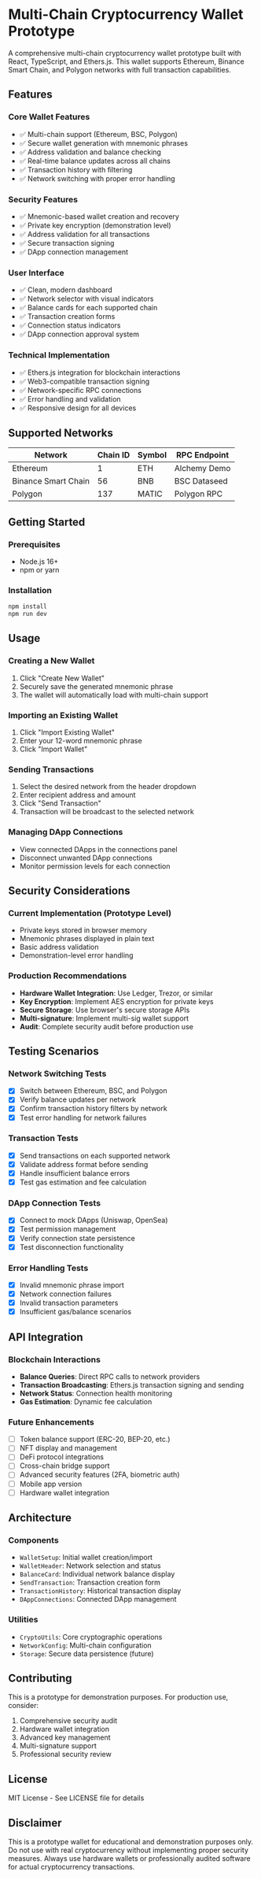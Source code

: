 # Multi-Chain Cryptocurrency Wallet Prototype

A comprehensive multi-chain cryptocurrency wallet prototype built with React, TypeScript, and Ethers.js. This wallet supports Ethereum, Binance Smart Chain, and Polygon networks with full transaction capabilities.

## Features

### Core Wallet Features
- ✅ Multi-chain support (Ethereum, BSC, Polygon)
- ✅ Secure wallet generation with mnemonic phrases
- ✅ Address validation and balance checking
- ✅ Real-time balance updates across all chains
- ✅ Transaction history with filtering
- ✅ Network switching with proper error handling

### Security Features
- ✅ Mnemonic-based wallet creation and recovery
- ✅ Private key encryption (demonstration level)
- ✅ Address validation for all transactions
- ✅ Secure transaction signing
- ✅ DApp connection management

### User Interface
- ✅ Clean, modern dashboard
- ✅ Network selector with visual indicators
- ✅ Balance cards for each supported chain
- ✅ Transaction creation forms
- ✅ Connection status indicators
- ✅ DApp connection approval system

### Technical Implementation
- ✅ Ethers.js integration for blockchain interactions
- ✅ Web3-compatible transaction signing
- ✅ Network-specific RPC connections
- ✅ Error handling and validation
- ✅ Responsive design for all devices

## Supported Networks

| Network | Chain ID | Symbol | RPC Endpoint |
|---------|----------|--------|--------------|
| Ethereum | 1 | ETH | Alchemy Demo |
| Binance Smart Chain | 56 | BNB | BSC Dataseed |
| Polygon | 137 | MATIC | Polygon RPC |

## Getting Started

### Prerequisites
- Node.js 16+
- npm or yarn

### Installation
```bash
npm install
npm run dev
```

## Usage

### Creating a New Wallet
1. Click "Create New Wallet"
2. Securely save the generated mnemonic phrase
3. The wallet will automatically load with multi-chain support

### Importing an Existing Wallet
1. Click "Import Existing Wallet"
2. Enter your 12-word mnemonic phrase
3. Click "Import Wallet"

### Sending Transactions
1. Select the desired network from the header dropdown
2. Enter recipient address and amount
3. Click "Send Transaction"
4. Transaction will be broadcast to the selected network

### Managing DApp Connections
- View connected DApps in the connections panel
- Disconnect unwanted DApp connections
- Monitor permission levels for each connection

## Security Considerations

### Current Implementation (Prototype Level)
- Private keys stored in browser memory
- Mnemonic phrases displayed in plain text
- Basic address validation
- Demonstration-level error handling

### Production Recommendations
- **Hardware Wallet Integration**: Use Ledger, Trezor, or similar
- **Key Encryption**: Implement AES encryption for private keys
- **Secure Storage**: Use browser's secure storage APIs
- **Multi-signature**: Implement multi-sig wallet support
- **Audit**: Complete security audit before production use

## Testing Scenarios

### Network Switching Tests
- [x] Switch between Ethereum, BSC, and Polygon
- [x] Verify balance updates per network
- [x] Confirm transaction history filters by network
- [x] Test error handling for network failures

### Transaction Tests
- [x] Send transactions on each supported network
- [x] Validate address format before sending
- [x] Handle insufficient balance errors
- [x] Test gas estimation and fee calculation

### DApp Connection Tests
- [x] Connect to mock DApps (Uniswap, OpenSea)
- [x] Test permission management
- [x] Verify connection state persistence
- [x] Test disconnection functionality

### Error Handling Tests
- [x] Invalid mnemonic phrase import
- [x] Network connection failures
- [x] Invalid transaction parameters
- [x] Insufficient gas/balance scenarios

## API Integration

### Blockchain Interactions
- **Balance Queries**: Direct RPC calls to network providers
- **Transaction Broadcasting**: Ethers.js transaction signing and sending
- **Network Status**: Connection health monitoring
- **Gas Estimation**: Dynamic fee calculation

### Future Enhancements
- [ ] Token balance support (ERC-20, BEP-20, etc.)
- [ ] NFT display and management
- [ ] DeFi protocol integrations
- [ ] Cross-chain bridge support
- [ ] Advanced security features (2FA, biometric auth)
- [ ] Mobile app version
- [ ] Hardware wallet integration

## Architecture

### Components
- `WalletSetup`: Initial wallet creation/import
- `WalletHeader`: Network selection and status
- `BalanceCard`: Individual network balance display
- `SendTransaction`: Transaction creation form
- `TransactionHistory`: Historical transaction display
- `DAppConnections`: Connected DApp management

### Utilities
- `CryptoUtils`: Core cryptographic operations
- `NetworkConfig`: Multi-chain configuration
- `Storage`: Secure data persistence (future)

## Contributing

This is a prototype for demonstration purposes. For production use, consider:
1. Comprehensive security audit
2. Hardware wallet integration
3. Advanced key management
4. Multi-signature support
5. Professional security review

## License

MIT License - See LICENSE file for details

## Disclaimer

This is a prototype wallet for educational and demonstration purposes only. Do not use with real cryptocurrency without implementing proper security measures. Always use hardware wallets or professionally audited software for actual cryptocurrency transactions.